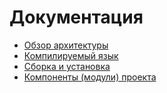 # Документация

* [Обзор архитектуры](architecture.md)
* [Компилируемый язык](language.md)
* [Сборка и установка](install.md)
* [Компоненты (модули) проекта](components/README.md)
